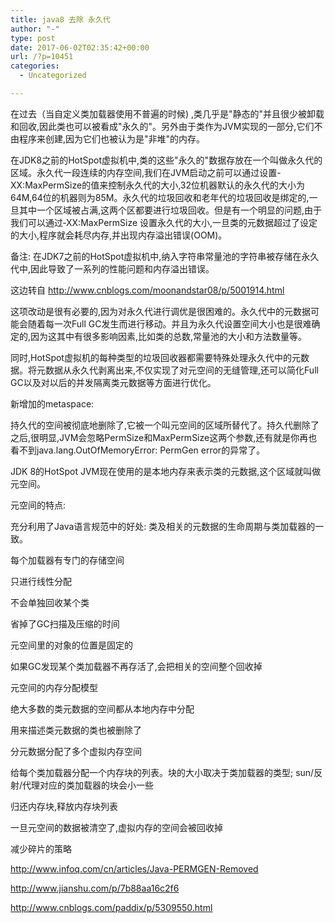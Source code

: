 ```yaml
---
title: java8 去除 永久代
author: "-"
type: post
date: 2017-06-02T02:35:42+00:00
url: /?p=10451
categories:
  - Uncategorized

---
```

在过去（当自定义类加载器使用不普遍的时候) ,类几乎是"静态的"并且很少被卸载和回收,因此类也可以被看成"永久的"。另外由于类作为JVM实现的一部分,它们不由程序来创建,因为它们也被认为是"非堆"的内存。

在JDK8之前的HotSpot虚拟机中,类的这些"永久的"数据存放在一个叫做永久代的区域。永久代一段连续的内存空间,我们在JVM启动之前可以通过设置-XX:MaxPermSize的值来控制永久代的大小,32位机器默认的永久代的大小为64M,64位的机器则为85M。永久代的垃圾回收和老年代的垃圾回收是绑定的,一旦其中一个区域被占满,这两个区都要进行垃圾回收。但是有一个明显的问题,由于我们可以通过‑XX:MaxPermSize 设置永久代的大小,一旦类的元数据超过了设定的大小,程序就会耗尽内存,并出现内存溢出错误(OOM)。

备注: 在JDK7之前的HotSpot虚拟机中,纳入字符串常量池的字符串被存储在永久代中,因此导致了一系列的性能问题和内存溢出错误。

这边转自 http://www.cnblogs.com/moonandstar08/p/5001914.html

这项改动是很有必要的,因为对永久代进行调优是很困难的。永久代中的元数据可能会随着每一次Full GC发生而进行移动。并且为永久代设置空间大小也是很难确定的,因为这其中有很多影响因素,比如类的总数,常量池的大小和方法数量等。

同时,HotSpot虚拟机的每种类型的垃圾回收器都需要特殊处理永久代中的元数据。将元数据从永久代剥离出来,不仅实现了对元空间的无缝管理,还可以简化Full GC以及对以后的并发隔离类元数据等方面进行优化。

新增加的metaspace: 
  
持久代的空间被彻底地删除了,它被一个叫元空间的区域所替代了。持久代删除了之后,很明显,JVM会忽略PermSize和MaxPermSize这两个参数,还有就是你再也看不到java.lang.OutOfMemoryError: PermGen error的异常了。

JDK 8的HotSpot JVM现在使用的是本地内存来表示类的元数据,这个区域就叫做元空间。

元空间的特点: 

充分利用了Java语言规范中的好处: 类及相关的元数据的生命周期与类加载器的一致。

每个加载器有专门的存储空间

只进行线性分配

不会单独回收某个类

省掉了GC扫描及压缩的时间

元空间里的对象的位置是固定的

如果GC发现某个类加载器不再存活了,会把相关的空间整个回收掉

元空间的内存分配模型

绝大多数的类元数据的空间都从本地内存中分配

用来描述类元数据的类也被删除了

分元数据分配了多个虚拟内存空间

给每个类加载器分配一个内存块的列表。块的大小取决于类加载器的类型; sun/反射/代理对应的类加载器的块会小一些

归还内存块,释放内存块列表

一旦元空间的数据被清空了,虚拟内存的空间会被回收掉

减少碎片的策略

http://www.infoq.com/cn/articles/Java-PERMGEN-Removed
  
http://www.jianshu.com/p/7b88aa16c2f6
  
http://www.cnblogs.com/paddix/p/5309550.html